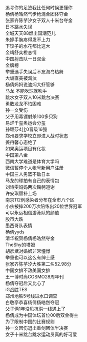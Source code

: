 追寻你的足迹我比任何时候更懂你  
杨倩杨皓然气步枪混合团体夺金  
张家齐陈芋汐女子双人十米台夺金  
日本跳水失误  
全城天天88燃出国潮范儿  
朱婷手腕疼得发不上力  
下饺子的水花都比这大  
金靖舒奕橙恋情  
中国射击队一日双金  
金牌榜  
举重选手失误后不忘海岛热舞  
大坂直美被淘汰  
杨倩妈妈说油焖大虾管够  
马龙 不能吹球就吹手  
跳水女子双人10米跳台决赛  
勇敢龙龙不怕困难  
孙一文受伤  
父子用毒镖射杀100多只狗  
易烊千玺奥运会分玺  
孙颖莎4比0晋级16强  
郑州要求学校立即进入战时状态  
姜冉馨心态绝了  
如果奥运项目有化妆  
中国第八金  
西南大学难道是体育大学吗  
微信暂停个人帐号新用户注册  
中国三人男篮不敌日本  
马龙的球拍有自己的表情包  
刘诗雯妈妈两次鞠躬道谢  
许安琪替补上场  
南京112例感染者分布在全市八个区  
小伙被摔200万次陪练出20位世界冠军  
可以永远相信游泳队的颜值  
股市大跌  
墨西哥队表情  
杨倩yyds  
清华祝贺杨倩杨皓然夺金  
TheShy的塔姆  
胡彦斌对婚姻非常憧憬  
举重也可以这么有绅士感  
张家齐陈芋汐大胜第二名52.98分  
中国女排不敌美国女排  
王一博时尚COSMO28周年刊  
杨倩夺冠后又比心了  
iG战胜TES  
郑州地铁5号线进水口调查  
白敬亭恭喜杨倩杨皓然夺冠  
父子俩1年没见抗洪一线遇上了  
杨倩成为中国体坛首位00后双金得主  
为了限制中国的比赛规则  
孙一文因伤退出重剑团体半决赛  
女子十米跳台跳水运动员真的好可爱  
